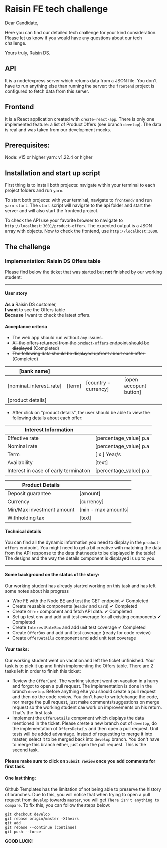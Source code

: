 # Raisin FE tech challenge

Dear Candidate,

Here you can find our detailed tech challenge for your kind consideration. Please let us know if you would have any questions about our tech challenge.

Yours truly,
Raisin DS.

## API

It is a node/express server which returns data from a JSON file. You don't have to run anything else than running the server: the `frontend` project is configured to fetch data from this server.

## Frontend

It is a React application created with `create-react-app`. There is only one implemented feature: a list of Product Offers (see branch `develop`). The data is real and was taken from our development mocks.

## Prerequisites:

Node: v15 or higher
yarn: v1.22.4 or higher

## Installation and start up script

First thing is to install both projects: navigate within your terminal to each project folders and run `yarn`.

To start both projects: with your terminal, navigate to `frontend/` and run `yarn start`. The `start` script will navigate to the api folder and start the server and will also start the frontend project.

To check the API use your favorite browser to navigate to `http://localhost:3001/product-offers`. The expected output is a JSON array with objects. Now to check the frontend, use `http://localhost:3000`.

## The challenge

### Implementation: Raisin DS Offers table

Please find below the ticket that was started but **not** finished by our working student:

---

#### User story

**As a** Raisin DS customer,  
**I want** to see the Offers table  
**Because** I want to check the latest offers.

#### Acceptance criteria

- The web app should run without any issues.
- ~~All the offers returned from the `product-offers` endpoint should be displayed~~ (Completed)
- ~~The following data should be displayed upfront about each offer:~~ (Completed)

| [bank name]             |        |                      |                        |
| ----------------------- | ------ | -------------------- | ---------------------- |
| [nominal_interest_rate] | [term] | [country + currency] | [open accopunt button] |
| [product details]       |        |                      |                        |

- After click on "product details", the user should be able to view the following details about each offer:

| Interest Information                  |                        |
| ------------------------------------- | ---------------------- |
| Effective rate                        | [percentage_value] p.a |
| Nominal rate                          | [percentage_value] p.a |
| Term                                  | [ x ] Year/s           |
| Availability                          | [text]                 |
| Interest in case of early termination | [percentage_value] p.a |

| Product Details           |                     |
| ------------------------- | ------------------- |
| Deposit guarantee         | [amount]            |
| Currency                  | [currency]          |
| Min/Max investment amount | [min - max amounts] |
| Withholding tax           | [text]              |

#### Technical details

You can find all the dynamic information you need to display in the `product-offers` endpoint. You might need to get a bit creative with matching the data from the API response to the data that needs to be displayed in the table!
The designs and the way the details component is displayed is up to you.

---

#### Some background on the status of the story:

Our working student has already started working on this task and has left some notes about his progress

- Wire FE with the Node BE and test the GET endpoint ✔ Completed
- Create reusable components (`Header` and `Card`) ✔ Completed
- Create `Offer` component and fetch API data. ✔ Completed
- Set up test env and add unit test coverage for all existing components ✔ Completed
- Create `InterestRateBox` and add unit test coverage ✔ Completed
- Create `OfferBox` and add unit test coverage (ready for code review)
- Create `OfferDetails` component amd add unit test coverage

#### Your tasks:

Our working student went on vacation and left the ticket unfinished. Your task is to pick it up and finish implementing the Offers table. There are 2 tasks left in order to finish this ticket:

- Review the `OfferCard`. The working student went on vacation in a hurry and forgot to open a pull request. The implementation is done in the branch `develop`. Before anything else you should create a pull request and then do the code review. You don't have to write/change the code, nor merge the pull request, just make comments/suggestions on merge request so the working student can work on improvements on his return. That's the first task.
- Implement the `OfferDetails` component which displays the data mentioned in the ticket. Please create a new branch out of `develop`, do the implementation of `OffersDetails` and then open a pull request. Unit tests will be added advantage. Instead of requesting to merge it into master, select it to be merged back into `develop` branch. You don't have to merge this branch either, just open the pull request. This is the second task.

#### Please make sure to click on `Submit review` once you add comments for first task.

#### One last thing:

Github Templates has the limitation of not being able to preserve the history of branches. Due to this, you will notice that when trying to open a pull request from `develop` towards `master`, you will get `There isn't anything to compare`. To fix this, you can follow the steps below:

```
git checkout develop
git rebase origin/master -Xtheirs
git add .
git rebase --continue (continue)
git push --force
```

**GOOD LUCK!**

